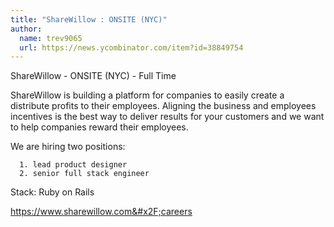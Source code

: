 ```yaml
---
title: "ShareWillow : ONSITE (NYC)"
author:
  name: trev9065
  url: https://news.ycombinator.com/item?id=38849754
---
```

ShareWillow - ONSITE (NYC) - Full Time

ShareWillow is building a platform for companies to easily create a distribute profits to their employees. Aligning the business and employees incentives is the best way to deliver results for your customers and we want to help companies reward their employees.

We are hiring two positions:

<pre><code>  1. lead product designer
  2. senior full stack engineer
</code></pre>
Stack: Ruby on Rails

<a href="https:&#x2F;&#x2F;www.sharewillow.com&#x2F;careers" rel="nofollow">https:&#x2F;&#x2F;www.sharewillow.com&#x2F;careers</a>
